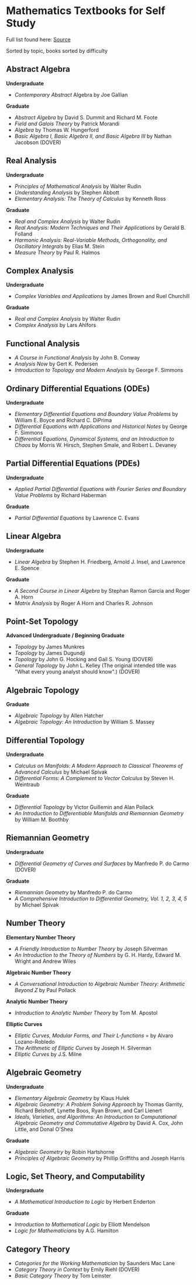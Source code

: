 # Mathematics Textbooks for Self Study

Full list found here: [Source](https://marktomforde.com/academic/mathmajors/textbook-suggestions.html)

Sorted by topic, books sorted by difficulty

## Abstract Algebra

**Undergraduate**
- *Contemporary Abstract* Algebra by Joe Gallian

**Graduate**
- *Abstract Algebra* by David S. Dummit and Richard M. Foote
- *Field and Galois Theory* by Patrick Morandi
- *Algebra* by Thomas W. Hungerford
- *Basic Algebra I, Basic Algebra II, and Basic Algebra III* by Nathan Jacobson (DOVER)

## Real Analysis

**Undergraduate**
- *Principles of Mathematical Analysis* by Walter Rudin
- *Understanding Analysis* by Stephen Abbott
- *Elementary Analysis: The Theory of Calculus* by Kenneth Ross

**Graduate**
- *Real and Complex Analysis* by Walter Rudin
- *Real Analysis: Modern Techniques and Their Applications* by Gerald B. Folland
- *Harmonic Analysis: Real-Variable Methods, Orthogonality, and Oscillatory Integrals* by Elias M. Stein
- *Measure Theory* by Paul R. Halmos

## Complex Analysis

**Undergraduate**
- *Complex Variables and Applications* by James Brown and Ruel Churchill

**Graduate**
- *Real and Complex Analysis* by Walter Rudin
- *Complex Analysis* by Lars Ahlfors

## Functional Analysis

- *A Course in Functional Analysis* by John B. Conway
- *Analysis Now* by Gert K. Pedersen
- *Introduction to Topology and Modern Analysis* by George F. Simmons

## Ordinary Differential Equations (ODEs)

**Undergraduate**
- *Elementary Differential Equations and Boundary Value Problems* by William E. Boyce and Richard C. DiPrima
- *Differential Equations with Applications and Historical Notes* by George F. Simmons
- *Differential Equations, Dynamical Systems, and an Introduction to Chaos* by Morris W. Hirsch, Stephen Smale, and Robert L. Devaney 

## Partial Differential Equations (PDEs)

**Undergraduate**
- *Applied Partial Differential Equations with Fourier Series and Boundary Value Problems* by Richard Haberman

**Graduate**
- *Partial Differential Equations* by Lawrence C. Evans

## Linear Algebra

**Undergraduate**
- *Linear Algebra* by Stephen H. Friedberg, Arnold J. Insel, and Lawrence E. Spence

**Graduate**
- *A Second Course in Linear Algebra* by Stephan Ramon Garcia and Roger A. Horn
- *Matrix Analysis* by Roger A Horn and Charles R. Johnson

## Point-Set Topology

**Advanced Undergraduate / Beginning Graduate**
- *Topology* by James Munkres
- *Topology* by James Dugundji
- *Topology* by John G. Hocking and Gail S. Young (DOVER)
- *General Topology* by John L. Kelley (The original intended title was "What every young analyst should know".) (DOVER)

## Algebraic Topology

**Graduate**
- *Algebraic Topology* by Allen Hatcher
- *Algebraic Topology: An Introduction* by William S. Massey

## Differential Topology

**Undergraduate**
- *Calculus on Manifolds: A Modern Approach to Classical Theorems of Advanced Calculus* by Michael Spivak
- *Differential Forms: A Complement to Vector Calculus* by Steven H. Weintraub 

**Graduate**
- *Differential Topology* by Victor Guillemin and Alan Pollack
- *An Introduction to Differentiable Manifolds and Riemannian Geometry* by William M. Boothby

## Riemannian Geometry

**Undergraduate**
- *Differential Geometry of Curves and Surfaces* by Manfredo P. do Carmo (DOVER) 

**Graduate**
- *Riemannian Geometry* by Manfredo P. do Carmo
- *A Comprehensive Introduction to Differential Geometry, Vol. 1, 2, 3, 4, 5* by Michael Spivak

## Number Theory

**Elementary Number Theory**
- *A Friendly Introduction to Number Theory* by Joseph Silverman
- *An Introduction to the Theory of Numbers* by G. H. Hardy, Edward M. Wright and Andrew Wiles

**Algebraic Number Theory**
- *A Conversational Introduction to Algebraic Number Theory: Arithmetic Beyond Z* by Paul Pollack

**Analytic Number Theory**
- *Introduction to Analytic Number Theory* by Tom M. Apostol 

**Elliptic Curves**
- *Elliptic Curves, Modular Forms, and Their L-functions =* by Alvaro Lozano-Robledo
- *The Arithmetic of Elliptic Curves* by Joseph H. Silverman
- *Elliptic Curves* by J.S. Milne

## Algebraic Geometry

**Undergraduate**
- *Elementary Algebraic Geometry* by Klaus Hulek
- *Algebraic Geometry: A Problem Solving Approach* by Thomas Garrity, Richard Belshoff, Lynette Boos, Ryan Brown, and Carl Lienert
- *Ideals, Varieties, and Algorithms: An Introduction to Computational Algebraic Geometry and Commutative Algebra* by David A. Cox, John Little, and Donal O'Shea

**Graduate**
- *Algebraic Geometry* by Robin Hartshorne
- *Principles of Algebraic Geometry* by Phillip Griffiths and Joseph Harris

## Logic, Set Theory, and Computability

**Undergraduate**
- *A Mathematical Introduction to Logic* by Herbert Enderton

**Graduate**
- *Introduction to Mathematical Logic* by Elliott Mendelson
- *Logic for Mathematicians* by A.G. Hamilton 

## Category Theory

- *Categories for the Working Mathematician* by Saunders Mac Lane
- *Category Theory in Context* by Emily Riehl (DOVER)
- *Basic Category Theory* by Tom Leinster

